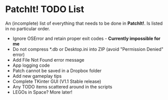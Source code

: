 PatchIt! TODO List
==================

An (incomplete) list of everything that needs to be done in **PatchIt!**. Is listed in no particular order.

* Ignore OSError and retain proper exit codes - **Currently impossible for me**
* Do not compress *.db or Desktop.ini into ZIP (avoid "Permission Denied" error)
* Add File Not Found error message
* App logging code
* Patch cannot be saved in a Dropbox folder
* Add new gameplay tips
* Complete TKinter GUI (V1.1 Stable release)
* Any TODO items scattered around in the scripts
* LEGOs in Space? More later!
